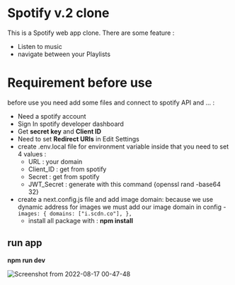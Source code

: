 # Spotify v.2 clone

This is a Spotify web app clone.
There are some feature : 

 - Listen to music
 - navigate between your Playlists

# Requirement before use
before use you need add some files and connect to spotify API and ... :

 - Need a spotify account
 - Sign In spotify developer dashboard
 - Get **secret key** and **Client ID**
 - Need to set **Redirect URIs** in Edit Settings
 - create .env.local file for environment variable inside that you need to set 4 values :
	 - URL : your domain 
	 - Client_ID : get from spotify
	 - Secret : get from spotify
	 - JWT_Secret : generate with this command 		  {openssl rand -base64 32}
 -  create a next.config.js file  and add image domain: 
		 because we use dynamic address for images we 		  must add our image domain in config
	 -`images: {
		domains: ["i.scdn.co"],
	},`
	- install all package with : **npm install**

## run app

**npm run dev**


![Screenshot from 2022-08-17 00-47-48](https://user-images.githubusercontent.com/61544097/184977174-4dbe730a-34fd-4329-a2c4-0b792573a6e3.png)
